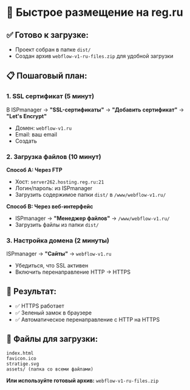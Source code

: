 # 🚀 Быстрое размещение на reg.ru

## ✅ Готово к загрузке:

- Проект собран в папке `dist/`
- Создан архив `webflow-v1-ru-files.zip` для удобной загрузки

## 📋 Пошаговый план:

### 1. SSL сертификат (5 минут)

В ISPmanager → **"SSL-сертификаты"** → **"Добавить сертификат"** → **"Let's Encrypt"**

- Домен: `webflow-v1.ru`
- Email: ваш email
- Создать

### 2. Загрузка файлов (10 минут)

**Способ A: Через FTP**

- Хост: `server262.hosting.reg.ru:21`
- Логин/пароль: из ISPmanager
- Загрузить содержимое папки `dist/` в `/www/webflow-v1.ru/`

**Способ B: Через веб-интерфейс**

- ISPmanager → **"Менеджер файлов"** → `/www/webflow-v1.ru/`
- Загрузить файлы из папки `dist/`

### 3. Настройка домена (2 минуты)

ISPmanager → **"Сайты"** → `webflow-v1.ru`

- Убедиться, что SSL активен
- Включить перенаправление HTTP → HTTPS

## 🎯 Результат:

- ✅ HTTPS работает
- ✅ Зеленый замок в браузере
- ✅ Автоматическое перенаправление с HTTP на HTTPS

## 📁 Файлы для загрузки:

```
index.html
favicon.ico
stratige.svg
assets/ (папка со всеми файлами)
```

**Или используйте готовый архив:** `webflow-v1-ru-files.zip`


